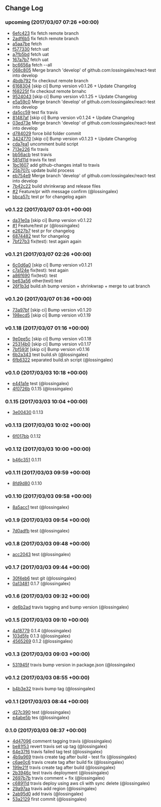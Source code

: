 ## Change Log

### upcoming (2017/03/07 07:26 +00:00)
- [6efc423](https://github.com/lossingalex/react-test/commit/6efc423170c4c04dd6383b7a76cf7ca295367053) fix fetch remote branch
- [2adf6b5](https://github.com/lossingalex/react-test/commit/2adf6b5ecfd89f1aece5e5aa49f2796ff64a70df) fix fetch remote branch
- [a5aa7be](https://github.com/lossingalex/react-test/commit/a5aa7be7bbcda4c6aa7c9c23bf19459fc7995810) fetch
- [f577330](https://github.com/lossingalex/react-test/commit/f577330368be7faf773fae713592941f6a221f17) fetch uat
- [a7fb5bd](https://github.com/lossingalex/react-test/commit/a7fb5bd067f67a74a6e90b5878f68e545fa52478) fetch uat
- [167a7b7](https://github.com/lossingalex/react-test/commit/167a7b75756e5ee8e7529675a95fb963aac791fa) fetch uat
- [bc6656a](https://github.com/lossingalex/react-test/commit/bc6656aa0c512907a8370475fcbdc54f6e14b772) fetch --all
- [068c805](https://github.com/lossingalex/react-test/commit/068c8057f7b715ed949a9f20b42ccfce4e8c3c12) Merge branch 'develop' of github.com:lossingalex/react-test into develop
- [4bdb792](https://github.com/lossingalex/react-test/commit/4bdb7929db2bbecfb29243d5cb66f2a7f0c25305) fix checkout remote branch
- [6168304](https://github.com/lossingalex/react-test/commit/6168304dc516dfea3594dd45a700c39bdfa33d86) [skip ci] Bump version v0.1.26 + Update Changelog
- [f68225f](https://github.com/lossingalex/react-test/commit/f68225f3e296bd3ae8160961c1eacdcae17b9b52) fix checkout remote brnahc
- [9524043](https://github.com/lossingalex/react-test/commit/9524043be269ac2f65d85f479ea74b8b0abadaf3) [skip ci] Bump version v0.1.25 + Update Changelog
- [e5a59c0](https://github.com/lossingalex/react-test/commit/e5a59c0c9f5118f7dc77628664310c69c4140b22) Merge branch 'develop' of github.com:lossingalex/react-test into develop
- [da5cc59](https://github.com/lossingalex/react-test/commit/da5cc59bd1323e7d55ff8bed816c7c82eaf15254) test fix travis
- [81487af](https://github.com/lossingalex/react-test/commit/81487aff6ca4f2b500991bf8c8e4ae62169171be) [skip ci] Bump version v0.1.24 + Update Changelog
- [03ed73e](https://github.com/lossingalex/react-test/commit/03ed73ec2bc59e89d06283e6f6b49d5d5dc21571) Merge branch 'develop' of github.com:lossingalex/react-test into develop
- [d784029](https://github.com/lossingalex/react-test/commit/d784029811398f0b5ff054835b2dd48ddd8dae2f) force bild folder commit
- [3424770](https://github.com/lossingalex/react-test/commit/342477052cf3e798ef7980255a41377d1f382191) [skip ci] Bump version v0.1.23 + Update Changelog
- [cda7ea1](https://github.com/lossingalex/react-test/commit/cda7ea1d0a84c4458e66703ffed7208eda1bb55f) uncomment build script
- [713e226](https://github.com/lossingalex/react-test/commit/713e2261da377a1d3e87bb5322238c997fc004bf) fix travis
- [bb56acb](https://github.com/lossingalex/react-test/commit/bb56acb912a6b6beddc590ff98df5e58bca89dbe) test travis
- [581d11d](https://github.com/lossingalex/react-test/commit/581d11d3dfdc59eda61bf7bb42c8f68b64b1afe0) travis fix test
- [1bc1607](https://github.com/lossingalex/react-test/commit/1bc1607c4907f242ae23c40815a1a4da743f5187) add github-changes intall to travis
- [25b707c](https://github.com/lossingalex/react-test/commit/25b707cfa00549ed69950882838e8878d4ff81d0) update build process
- [eb754e9](https://github.com/lossingalex/react-test/commit/eb754e903a97582b8d5304691486f3b0b99c40b1) Merge branch 'develop' of github.com:lossingalex/react-test into develop
- [7b42c22](https://github.com/lossingalex/react-test/commit/7b42c220dac2ede642f060d02e3b8bb089bb4aef) build shrinkwrap and release files
- [#2](https://github.com/lossingalex/react-test/pull/2) Feature/pr with message confirm (@lossingalex)
- [bbca57c](https://github.com/lossingalex/react-test/commit/bbca57c20625d243c34ecf9ba3562f095e363ae3) test pr for changelog again

### v0.1.22 (2017/03/07 03:01 +00:00)
- [da31e0a](https://github.com/lossingalex/react-test/commit/da31e0acdedd37bae56016271482bf2827d51862) [skip ci] Bump version v0.1.22
- [#1](https://github.com/lossingalex/react-test/pull/1) Feature/test pr (@lossingalex)
- [e2627b7](https://github.com/lossingalex/react-test/commit/e2627b76f5aa577677cb6bb24a6fd24c521dab87) test pr for changelog
- [6874482](https://github.com/lossingalex/react-test/commit/687448281281d8e578bc77daf29a86a434bb370c) test for changelog
- [7bf27b3](https://github.com/lossingalex/react-test/commit/7bf27b39a33f78bd93d28436bb6d20033ca17ed3) fix(test): test again again

### v0.1.21 (2017/03/07 02:26 +00:00)
- [6c0d6a0](https://github.com/lossingalex/react-test/commit/6c0d6a0e498cedf22fb828bb39d91d41dd473116) [skip ci] Bump version v0.1.21
- [c7a124e](https://github.com/lossingalex/react-test/commit/c7a124e3fcb01a73cf43f575356d7fd9ff86506e) fix(test): test again
- [a86f690](https://github.com/lossingalex/react-test/commit/a86f690e42378bc13b5b2c0102a6af7c3bbba8c0) fix(test): test
- [be63a56](https://github.com/lossingalex/react-test/commit/be63a56d9ea1762bcab207448c3be396579ff379) other(test):test
- [26f1b3d](https://github.com/lossingalex/react-test/commit/26f1b3d371e7e8519f2b98f977d4e1f69ac71823) build.sh bump version + shrinkwrap + merge to uat branch

### v0.1.20 (2017/03/07 01:36 +00:00)
- [73a97bf](https://github.com/lossingalex/react-test/commit/73a97bf52e6618ab88d85f0368c9aef1713da775) [skip ci] Bump version v0.1.20
- [198ecd5](https://github.com/lossingalex/react-test/commit/198ecd5aa84164d5ee04dc8e338ad0946d2ea57a) [skip ci] Bump version v0.1.19

### v0.1.18 (2017/03/07 01:16 +00:00)
- [9e0ee5c](https://github.com/lossingalex/react-test/commit/9e0ee5c12c10c0074d3cafbffaf87b116e84ccee) [skip ci] Bump version v0.1.18
- [25314b0](https://github.com/lossingalex/react-test/commit/25314b0b6383e31c162f0296e7b624ce121b8bd2) [skip ci] Bump version v0.1.17
- [7bf593f](https://github.com/lossingalex/react-test/commit/7bf593f645caa9b06ac6d316a6719267a5a04deb) [skip ci] Bump version v0.1.16
- [6b2a343](https://github.com/lossingalex/react-test/commit/6b2a3431d0e21ee0d98605bd496dda9252307b25) test build.sh (@lossingalex)
- [6fb6322](https://github.com/lossingalex/react-test/commit/6fb6322979a3617c2bc2804141ee8b451a63f32c) separated build.sh script (@lossingalex)

### v0.1.0 (2017/03/03 10:18 +00:00)
- [e441a1e](https://github.com/lossingalex/react-test/commit/e441a1e2988a2f34eda63021a7865dac18526ac7) test (@lossingalex)
- [4f0726b](https://github.com/lossingalex/react-test/commit/4f0726ba8ad4bf053093ee4851e6b29bb2e1b050) 0.1.15 (@lossingalex)

### 0.1.15 (2017/03/03 10:04 +00:00)
- [3e00430](https://github.com/lossingalex/react-test/commit/3e00430da4a3f5e910998a036c5b8034e9330dd6) 0.1.13

### v0.1.13 (2017/03/03 10:02 +00:00)
- [6f017bb](https://github.com/lossingalex/react-test/commit/6f017bbf6112118b00ace1d8d482cd55ab296130) 0.1.12

### v0.1.12 (2017/03/03 10:00 +00:00)
- [b46c351](https://github.com/lossingalex/react-test/commit/b46c3511e041502c1efa845499d17994009a75cc) 0.1.11

### v0.1.11 (2017/03/03 09:59 +00:00)
- [8fd9d80](https://github.com/lossingalex/react-test/commit/8fd9d80f7ebe58aaf6366cd9557a93336a6a8473) 0.1.10

### v0.1.10 (2017/03/03 09:58 +00:00)
- [8a5acc1](https://github.com/lossingalex/react-test/commit/8a5acc1b6931e33a4a210f2ac2f37c7fd62f30b5) test (@lossingalex)

### v0.1.9 (2017/03/03 09:54 +00:00)
- [7d0adfb](https://github.com/lossingalex/react-test/commit/7d0adfb479827d74b38d7270f449bc8d896ac260) test (@lossingalex)

### v0.1.8 (2017/03/03 09:48 +00:00)
- [acc2043](https://github.com/lossingalex/react-test/commit/acc2043e5345290d4a1a65d95ed765b2241d83f9) test (@lossingalex)

### v0.1.7 (2017/03/03 09:44 +00:00)
- [30f4eb6](https://github.com/lossingalex/react-test/commit/30f4eb617041cb9d4f89d72dd974da4ecb81aa50) test git (@lossingalex)
- [0a13481](https://github.com/lossingalex/react-test/commit/0a1348169c65616be09b75448e5a1753fb3bd2f7) 0.1.7 (@lossingalex)

### v0.1.6 (2017/03/03 09:32 +00:00)
- [de6b2ad](https://github.com/lossingalex/react-test/commit/de6b2ad98a72dfd94842385f5f429cfcabd912a2) travis tagging and bump version (@lossingalex)

### v0.1.5 (2017/03/03 09:10 +00:00)
- [4a18779](https://github.com/lossingalex/react-test/commit/4a18779b442c542a1b5ab7869485d0cedfc08fae) 0.1.4 (@lossingalex)
- [103d5fe](https://github.com/lossingalex/react-test/commit/103d5fe6fbdbcb52f7c1bbaf16f65f5eb3aa68d0) 0.1.3 (@lossingalex)
- [4565269](https://github.com/lossingalex/react-test/commit/45652691b88525314c1e3da5cc29582df0cc678c) 0.1.2 (@lossingalex)

### v0.1.3 (2017/03/03 09:03 +00:00)
- [531945f](https://github.com/lossingalex/react-test/commit/531945fb33aae0c2afcab5a188507fff3779fbb5) travis bump version in package.json (@lossingalex)

### v0.1.2 (2017/03/03 08:55 +00:00)
- [b4b3e32](https://github.com/lossingalex/react-test/commit/b4b3e3264bcdc7385abf5d97a0d9754d67eb46e1) travis bump tag (@lossingalex)

### v0.1.1 (2017/03/03 08:44 +00:00)
- [d27c390](https://github.com/lossingalex/react-test/commit/d27c39057f5cd33d82cab6ec9a28b74216522862) test (@lossingalex)
- [e4abe5b](https://github.com/lossingalex/react-test/commit/e4abe5b0b3477e708c77f0ca31b79720ecd61005) tes (@lossingalex)

### 0.1.0 (2017/03/03 08:37 +00:00)
- [4d47096](https://github.com/lossingalex/react-test/commit/4d470962b15bf46749f2649c0fa146682763327f) comment tagging travis (@lossingalex)
- [be81f53](https://github.com/lossingalex/react-test/commit/be81f5370496c7d2149062a5107774544b649efc) revert travis set up tag (@lossingalex)
- [64e37f6](https://github.com/lossingalex/react-test/commit/64e37f659640135fdf878188eefdbc1661501784) travis failed tag test (@lossingalex)
- [4b9a969](https://github.com/lossingalex/react-test/commit/4b9a969c1b8042b645fa7e4ad48b94e0d3cae93e) travis create tag after build - test fix (@lossingalex)
- [c6ae0c6](https://github.com/lossingalex/react-test/commit/c6ae0c6306a57ac933c126869fd590c92e49bcc7) travis create tag after build fix (@lossingalex)
- [199e21f](https://github.com/lossingalex/react-test/commit/199e21fc2da7a5dc460970a6bf82bd5e7536c4cb) travis create tag after build (@lossingalex)
- [2b3946c](https://github.com/lossingalex/react-test/commit/2b3946ca64e7ba241a6427e1f8e7a6cb5cebe7f4) test travis deployment (@lossingalex)
- [2697b7b](https://github.com/lossingalex/react-test/commit/2697b7ba69eeea7df4629f304314943ee9860c01) travis comment + fix (@lossingalex)
- [c68911d](https://github.com/lossingalex/react-test/commit/c68911d31457a7c283cf0c3cbed1e43f2934593e) travis deploy using aws cli with sync delete (@lossingalex)
- [29a97aa](https://github.com/lossingalex/react-test/commit/29a97aa43a7bc48c12f6aaf54824c356f9ad62f3) travis add region (@lossingalex)
- [2ab95d0](https://github.com/lossingalex/react-test/commit/2ab95d01ee5b30471453c33e1e21338987e2be7e) add travis (@lossingalex)
- [53a2129](https://github.com/lossingalex/react-test/commit/53a2129c58c8f4f13968442eac2c8c72f8dd5e0e) first commit (@lossingalex)